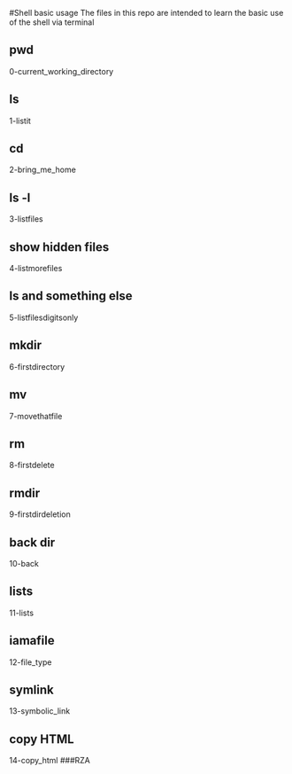 #Shell basic usage
The files in this repo are intended to learn the basic use of the shell via terminal
## pwd
0-current_working_directory
## ls
1-listit
## cd
2-bring_me_home
## ls -l
3-listfiles
## show hidden files
4-listmorefiles
## ls and something else
5-listfilesdigitsonly
## mkdir
6-firstdirectory
## mv
7-movethatfile
## rm
8-firstdelete
## rmdir
9-firstdirdeletion
## back dir
10-back
## lists
11-lists
## iamafile
12-file_type
## symlink
13-symbolic_link
## copy HTML
14-copy_html
###RZA 
